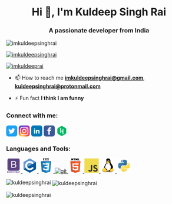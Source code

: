 <h1 align="center">Hi 👋, I'm Kuldeep Singh Rai</h1>
<h3 align="center">A passionate developer from India</h3>

<p align="left"> <img src="https://komarev.com/ghpvc/?username=imkuldeepsinghrai&label=Profile%20views&color=0e75b6&style=flat" alt="imkuldeepsinghrai" /> </p>

<p align="left"> <a href="https://github.com/ryo-ma/github-profile-trophy"><img src="https://github-profile-trophy.vercel.app/?username=imkuldeepsinghrai" alt="imkuldeepsinghrai" /></a> </p>

<p align="left"> <a href="https://twitter.com/imkuldeeprai" target="blank"><img src="https://img.shields.io/twitter/follow/imkuldeeprai?logo=twitter&style=for-the-badge" alt="imkuldeeprai" /></a> </p>

- 📫 How to reach me **imkuldeepsinghrai@gmail.com**, **kuldeepsinghrai@protonmail.com**

- ⚡ Fun fact **I think I am funny**

<h3 align="left">Connect with me:</h3>
<p align="left">
<a href="https://twitter.com/imkuldeeprai" target="blank"><img align="center" src="/icons/twitter.png" alt="twitter" height="30"/></a>
<a href="https://instagram.com/imkuldeepsinghrai" target="blank"><img align="center" src="icons/instagram.png" alt="instagram" height="30" /></a>
<a href="https://linkedin.com/in/kuldeepsinghrai" target="blank"><img align="center" src="icons/linkedin.png" alt="linkedin" height="30" /></a>
<a href="https://fb.com/imkuldeepsinghrai" target="blank"><img align="center" src="icons/facebook.png" alt="facebook" height="30" /></a>
<a href="https://www.hackerrank.com/kuldeepsinghrai" target="blank"><img align="center" src="icons/hackerrank.png" alt="hackerrank" height="30" /></a>
</p> 

<h3 align="left">Languages and Tools:</h3>
<p align="left"> <a href="https://getbootstrap.com" target="_blank"> <img src="https://raw.githubusercontent.com/devicons/devicon/master/icons/bootstrap/bootstrap-plain-wordmark.svg" alt="bootstrap" width="40" height="40"/> </a> <a href="https://www.cprogramming.com/" target="_blank"> <img src="https://raw.githubusercontent.com/devicons/devicon/master/icons/c/c-original.svg" alt="c" width="40" height="40"/> </a> <a href="https://www.w3schools.com/css/" target="_blank"> <img src="https://raw.githubusercontent.com/devicons/devicon/master/icons/css3/css3-original-wordmark.svg" alt="css3" width="40" height="40"/> </a> <a href="https://git-scm.com/" target="_blank"> <img src="https://www.vectorlogo.zone/logos/git-scm/git-scm-icon.svg" alt="git" width="40" height="40"/> </a> <a href="https://www.w3.org/html/" target="_blank"> <img src="https://raw.githubusercontent.com/devicons/devicon/master/icons/html5/html5-original-wordmark.svg" alt="html5" width="40" height="40"/> </a> <a href="https://developer.mozilla.org/en-US/docs/Web/JavaScript" target="_blank"> <img src="https://raw.githubusercontent.com/devicons/devicon/master/icons/javascript/javascript-original.svg" alt="javascript" width="40" height="40"/> </a> <a href="https://www.linux.org/" target="_blank"> <img src="https://raw.githubusercontent.com/devicons/devicon/master/icons/linux/linux-original.svg" alt="linux" width="40" height="40"/> </a> <a href="https://www.python.org" target="_blank"> <img src="https://raw.githubusercontent.com/devicons/devicon/master/icons/python/python-original.svg" alt="python" width="40" height="40"/> </a> </p>

<p><img align="left" src="https://github-readme-stats.vercel.app/api/top-langs?username=kuldeepsinghrai&show_icons=true&locale=en&layout=compact" alt="kuldeepsinghrai" /></p>


<p>&nbsp;<img align="center" src="https://github-readme-stats.vercel.app/api?username=kuldeepsinghrai&show_icons=true&locale=en" alt="kuldeepsinghrai" /></p>


<p><img align="center" src="https://github-readme-streak-stats.herokuapp.com/?user=kuldeepsinghrai&" alt="kuldeepsinghrai" /></p>
